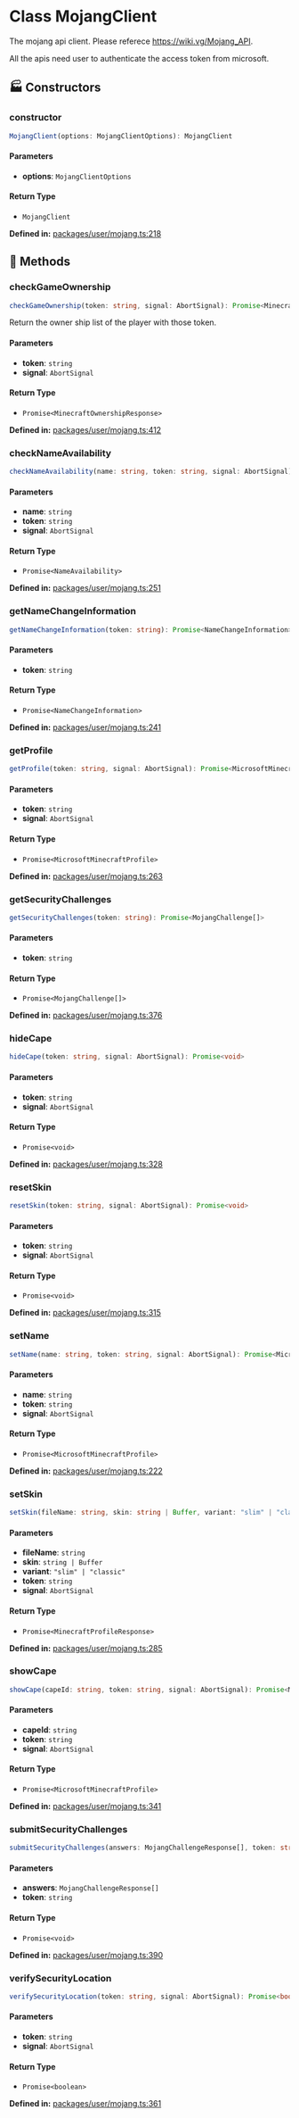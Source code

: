 # Class MojangClient

The mojang api client. Please referece https://wiki.vg/Mojang_API.

All the apis need user to authenticate the access token from microsoft.
## 🏭 Constructors

### constructor

```ts
MojangClient(options: MojangClientOptions): MojangClient
```
#### Parameters

- **options**: `MojangClientOptions`
#### Return Type

- `MojangClient`

<p style="font-size: 14px; color: var(--vp-c-text-2)">
<strong>Defined in:</strong> <a href="https://github.com/voxelum/minecraft-launcher-core-node/blob/master/packages/user/mojang.ts#L218" target="_blank" rel="noreferrer">packages/user/mojang.ts:218</a>
</p>


## 🔧 Methods

### checkGameOwnership

```ts
checkGameOwnership(token: string, signal: AbortSignal): Promise<MinecraftOwnershipResponse>
```
Return the owner ship list of the player with those token.
#### Parameters

- **token**: `string`
- **signal**: `AbortSignal`
#### Return Type

- `Promise<MinecraftOwnershipResponse>`

<p style="font-size: 14px; color: var(--vp-c-text-2)">
<strong>Defined in:</strong> <a href="https://github.com/voxelum/minecraft-launcher-core-node/blob/master/packages/user/mojang.ts#L412" target="_blank" rel="noreferrer">packages/user/mojang.ts:412</a>
</p>


### checkNameAvailability

```ts
checkNameAvailability(name: string, token: string, signal: AbortSignal): Promise<NameAvailability>
```
#### Parameters

- **name**: `string`
- **token**: `string`
- **signal**: `AbortSignal`
#### Return Type

- `Promise<NameAvailability>`

<p style="font-size: 14px; color: var(--vp-c-text-2)">
<strong>Defined in:</strong> <a href="https://github.com/voxelum/minecraft-launcher-core-node/blob/master/packages/user/mojang.ts#L251" target="_blank" rel="noreferrer">packages/user/mojang.ts:251</a>
</p>


### getNameChangeInformation

```ts
getNameChangeInformation(token: string): Promise<NameChangeInformation>
```
#### Parameters

- **token**: `string`
#### Return Type

- `Promise<NameChangeInformation>`

<p style="font-size: 14px; color: var(--vp-c-text-2)">
<strong>Defined in:</strong> <a href="https://github.com/voxelum/minecraft-launcher-core-node/blob/master/packages/user/mojang.ts#L241" target="_blank" rel="noreferrer">packages/user/mojang.ts:241</a>
</p>


### getProfile

```ts
getProfile(token: string, signal: AbortSignal): Promise<MicrosoftMinecraftProfile>
```
#### Parameters

- **token**: `string`
- **signal**: `AbortSignal`
#### Return Type

- `Promise<MicrosoftMinecraftProfile>`

<p style="font-size: 14px; color: var(--vp-c-text-2)">
<strong>Defined in:</strong> <a href="https://github.com/voxelum/minecraft-launcher-core-node/blob/master/packages/user/mojang.ts#L263" target="_blank" rel="noreferrer">packages/user/mojang.ts:263</a>
</p>


### getSecurityChallenges

```ts
getSecurityChallenges(token: string): Promise<MojangChallenge[]>
```
#### Parameters

- **token**: `string`
#### Return Type

- `Promise<MojangChallenge[]>`

<p style="font-size: 14px; color: var(--vp-c-text-2)">
<strong>Defined in:</strong> <a href="https://github.com/voxelum/minecraft-launcher-core-node/blob/master/packages/user/mojang.ts#L376" target="_blank" rel="noreferrer">packages/user/mojang.ts:376</a>
</p>


### hideCape

```ts
hideCape(token: string, signal: AbortSignal): Promise<void>
```
#### Parameters

- **token**: `string`
- **signal**: `AbortSignal`
#### Return Type

- `Promise<void>`

<p style="font-size: 14px; color: var(--vp-c-text-2)">
<strong>Defined in:</strong> <a href="https://github.com/voxelum/minecraft-launcher-core-node/blob/master/packages/user/mojang.ts#L328" target="_blank" rel="noreferrer">packages/user/mojang.ts:328</a>
</p>


### resetSkin

```ts
resetSkin(token: string, signal: AbortSignal): Promise<void>
```
#### Parameters

- **token**: `string`
- **signal**: `AbortSignal`
#### Return Type

- `Promise<void>`

<p style="font-size: 14px; color: var(--vp-c-text-2)">
<strong>Defined in:</strong> <a href="https://github.com/voxelum/minecraft-launcher-core-node/blob/master/packages/user/mojang.ts#L315" target="_blank" rel="noreferrer">packages/user/mojang.ts:315</a>
</p>


### setName

```ts
setName(name: string, token: string, signal: AbortSignal): Promise<MicrosoftMinecraftProfile>
```
#### Parameters

- **name**: `string`
- **token**: `string`
- **signal**: `AbortSignal`
#### Return Type

- `Promise<MicrosoftMinecraftProfile>`

<p style="font-size: 14px; color: var(--vp-c-text-2)">
<strong>Defined in:</strong> <a href="https://github.com/voxelum/minecraft-launcher-core-node/blob/master/packages/user/mojang.ts#L222" target="_blank" rel="noreferrer">packages/user/mojang.ts:222</a>
</p>


### setSkin

```ts
setSkin(fileName: string, skin: string | Buffer, variant: "slim" | "classic", token: string, signal: AbortSignal): Promise<MinecraftProfileResponse>
```
#### Parameters

- **fileName**: `string`
- **skin**: `string | Buffer`
- **variant**: `"slim" | "classic"`
- **token**: `string`
- **signal**: `AbortSignal`
#### Return Type

- `Promise<MinecraftProfileResponse>`

<p style="font-size: 14px; color: var(--vp-c-text-2)">
<strong>Defined in:</strong> <a href="https://github.com/voxelum/minecraft-launcher-core-node/blob/master/packages/user/mojang.ts#L285" target="_blank" rel="noreferrer">packages/user/mojang.ts:285</a>
</p>


### showCape

```ts
showCape(capeId: string, token: string, signal: AbortSignal): Promise<MicrosoftMinecraftProfile>
```
#### Parameters

- **capeId**: `string`
- **token**: `string`
- **signal**: `AbortSignal`
#### Return Type

- `Promise<MicrosoftMinecraftProfile>`

<p style="font-size: 14px; color: var(--vp-c-text-2)">
<strong>Defined in:</strong> <a href="https://github.com/voxelum/minecraft-launcher-core-node/blob/master/packages/user/mojang.ts#L341" target="_blank" rel="noreferrer">packages/user/mojang.ts:341</a>
</p>


### submitSecurityChallenges

```ts
submitSecurityChallenges(answers: MojangChallengeResponse[], token: string): Promise<void>
```
#### Parameters

- **answers**: `MojangChallengeResponse[]`
- **token**: `string`
#### Return Type

- `Promise<void>`

<p style="font-size: 14px; color: var(--vp-c-text-2)">
<strong>Defined in:</strong> <a href="https://github.com/voxelum/minecraft-launcher-core-node/blob/master/packages/user/mojang.ts#L390" target="_blank" rel="noreferrer">packages/user/mojang.ts:390</a>
</p>


### verifySecurityLocation

```ts
verifySecurityLocation(token: string, signal: AbortSignal): Promise<boolean>
```
#### Parameters

- **token**: `string`
- **signal**: `AbortSignal`
#### Return Type

- `Promise<boolean>`

<p style="font-size: 14px; color: var(--vp-c-text-2)">
<strong>Defined in:</strong> <a href="https://github.com/voxelum/minecraft-launcher-core-node/blob/master/packages/user/mojang.ts#L361" target="_blank" rel="noreferrer">packages/user/mojang.ts:361</a>
</p>


